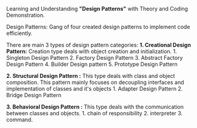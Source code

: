Learning and Understanding **"Design Patterns"** with Theory and Coding Demonstration.

 Design Patterns: Gang of four created design patterns to implement code efficiently.

 There are main 3 types of design pattern categories:
**1. Creational Design Pattern:**
      Creation type deals with object creation and initialization.
    1. Singleton Design Pattern
    2. Factory Design Pattern
    3. Abstract Factory Design Pattern
    4. Builder Design pattern
    5. Prototype  Design Pattern
     

 **2. Structural Design Pattern :**
    This type deals with class and object composition. This pattern mainly focuses on decoupling interfaces and
    implementation of classes and it's objects
    1. Adapter Design Pattern
    2. Bridge Design Pattern
       
       
 **3. Behavioral Design Pattern :**
      This type deals with the communication between classes and objects.
    1. chain of responsibility
    2. interpreter
    3. command.



